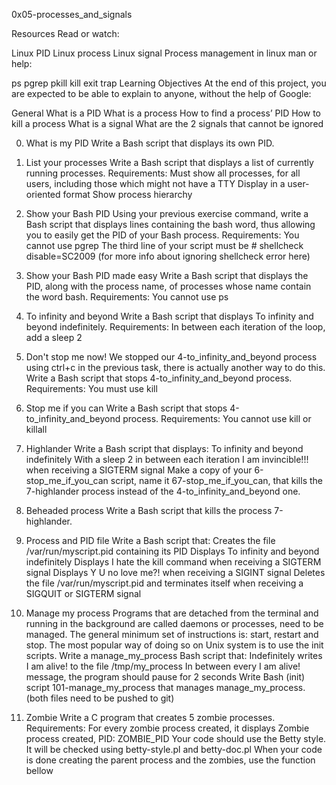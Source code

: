 0x05-processes_and_signals

Resources
Read or watch:

Linux PID
Linux process
Linux signal
Process management in linux
man or help:

ps
pgrep
pkill
kill
exit
trap
Learning Objectives
At the end of this project, you are expected to be able to explain to anyone, without the help of Google:

General
What is a PID
What is a process
How to find a process’ PID
How to kill a process
What is a signal
What are the 2 signals that cannot be ignored

0. What is my PID
Write a Bash script that displays its own PID.

1. List your processes
Write a Bash script that displays a list of currently running processes.
Requirements:
Must show all processes, for all users, including those which might not have a TTY
Display in a user-oriented format
Show process hierarchy

2. Show your Bash PID
Using your previous exercise command, write a Bash script that displays lines containing the bash word, thus allowing you to easily get the PID of your Bash process.
Requirements:
You cannot use pgrep
The third line of your script must be # shellcheck disable=SC2009 (for more info about ignoring shellcheck error here)

3. Show your Bash PID made easy
Write a Bash script that displays the PID, along with the process name, of processes whose name contain the word bash.
Requirements:
You cannot use ps

4. To infinity and beyond
Write a Bash script that displays To infinity and beyond indefinitely.
Requirements:
In between each iteration of the loop, add a sleep 2

5. Don't stop me now!
We stopped our 4-to_infinity_and_beyond process using ctrl+c in the previous task, there is actually another way to do this.
Write a Bash script that stops 4-to_infinity_and_beyond process.
Requirements:
You must use kill

6. Stop me if you can
Write a Bash script that stops 4-to_infinity_and_beyond process.
Requirements:
You cannot use kill or killall

7. Highlander
Write a Bash script that displays:
To infinity and beyond indefinitely
With a sleep 2 in between each iteration
I am invincible!!! when receiving a SIGTERM signal
Make a copy of your 6-stop_me_if_you_can script, name it 67-stop_me_if_you_can, that kills the 7-highlander process instead of the 4-to_infinity_and_beyond one.

8. Beheaded process
Write a Bash script that kills the process 7-highlander.

9. Process and PID file
Write a Bash script that:
Creates the file /var/run/myscript.pid containing its PID
Displays To infinity and beyond indefinitely
Displays I hate the kill command when receiving a SIGTERM signal
Displays Y U no love me?! when receiving a SIGINT signal
Deletes the file /var/run/myscript.pid and terminates itself when receiving a SIGQUIT or SIGTERM signal

10. Manage my process
Programs that are detached from the terminal and running in the background are called daemons or processes, need to be managed. The general minimum set of instructions is: start, restart and stop. The most popular way of doing so on Unix system is to use the init scripts.
Write a manage_my_process Bash script that:
Indefinitely writes I am alive! to the file /tmp/my_process
In between every I am alive! message, the program should pause for 2 seconds
Write Bash (init) script 101-manage_my_process that manages manage_my_process. (both files need to be pushed to git)

11. Zombie
Write a C program that creates 5 zombie processes.
Requirements:
For every zombie process created, it displays Zombie process created, PID: ZOMBIE_PID
Your code should use the Betty style. It will be checked using betty-style.pl and betty-doc.pl
When your code is done creating the parent process and the zombies, use the function bellow
